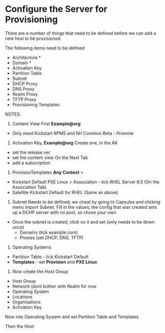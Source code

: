 # Configure the Server for Provisioning

There are a number of things that need to be defined before we can add a new host to be provisioned.

The following items need to be defined

* Architecture *
* Domain *
* Activation Key
* Partition Table
* Subnet
* DHCP Proxy
* DNS Proxy
* Realm Proxy
* TFTP Proxy
* Provisioning Templates

NOTES:
1. Content View First **Example@org**
  * Only need Kickstart RPMS and RH Common Beta - Promote

1. Activation Key, **Example@org** Create one, in the AK
  * set the release ver
  * set the content view
  On the Next Tab
  * add a subscription

1. ProvisionTemplates **Any Context** >
  * Kickstart Default PXE Linux > Association - tick RHEL Server 6.5 (On the Association Tab)
  * Satellite Kickstart Default for RHEL  (Same as above)

1. Subnet Needs to be defined, we cheat by going to Capsules and clicking menu Import Subnet. Fill in the values, the config that was created sets up a DCHP server with no pool, so chose your own

* Once the subnet is created, click on it and set (only needs to be down once)
  * Domains (tick example.com)
  * Proxies (set DHCP, DNS, TFTP)

1. Operating Systems
  * Partition Table - tick Kickstart Default
  * **Templates** - set **Provision** and **PXE Linux**

1. Now create the Host Group
  * Host Group
  * Network (dont bother with Realm for now
  * Operating System
  * Locations
  * Organisations
  * Activation Key

Now into Operating System and set Partition Table and Templates

Then the Host
